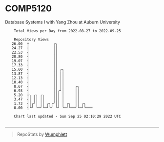 # COMP5120
Database Systems I with Yang Zhou at Auburn University

```
    Total Views per Day from 2022-08-27 to 2022-09-25

    Repository Views
   26.00  ┼           ╭╮
   24.27  ┤           ││
   22.53  ┤           ││
   20.80  ┤           ││
   19.07  ┤           ││
   17.33  ┤           ││
   15.60  ┤           ││ ╭╮
   13.87  ┤           ││ ││
   12.13  ┤           ││ ││
   10.40  ┤           ││ ││
    8.67  ┤           ││ ││     ╭╮
    6.93  ┤           ││╭╯│     ││
    5.20  ┼╮ ╭╮ ╭╮    │││ │     ││
    3.47  ┤│ ││ ││    │││ │     ││
    1.73  ┤│╭╯│ ││ ╭╮╭╯││ │ ╭╮  ││ ╭╮
    0.00  ┤╰╯ ╰─╯╰─╯╰╯ ╰╯ ╰─╯╰──╯╰─╯╰───

    Chart last updated - Sun Sep 25 02:10:29 2022 UTC
    
```

---

> RepoStats by [Wumphlett](https://github.com/Wumphlett)
